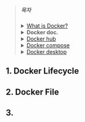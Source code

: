 > ##### **목차**
>
> <details>
> <summary><a href="../README.md">What is Docker?</a></summary>
> <!-- summary  -->
> 	<ul>
>         <li>1. What is Docker?</li>
>         <li>2. Virtualization(가상화)</li>
>         <li>3. Docker Container</li>
>         <li>4. Docker Architecture</li>
>         <li>5. Docker Engine</li>
>         <li>6. Docker Daemon</li>
>         <li>7. Docker Client</li>
>         <li>8. Docker Registries</li>
>         <li>9. Docker Object</li>
>     </ul>
> </details>
>
> <details>
> <summary><strong>Docker doc.</strong></summary>
> <!-- summary  -->
> 	<ul>
>         <li>1. Docker lifecycle</li>
>         <li></li>
>     </ul>
> </details>
>
> <details>
> <summary><a href="../02.docker-hub/README.md">Docker hub</a></summary>
> <!-- summary  -->
> 	<ul>
>         <li>1. Docker lifecycle</li>
>         <li></li>
>     </ul>
> </details>
>
> <details>
> <summary><a href="../03.docker-compose/README.md">Docker compose</a></summary>
> <!-- summary  -->
> 	<ul>
>         <li>1. Docker lifecycle</li>
>         <li></li>
>     </ul>
> </details>
>
> <details>
> <summary><a href="../04.docker-desktop/README.md">Docker desktop</a></summary>
> <!-- summary  -->
> 	<ul>
>         <li>1. Docker lifecycle</li>
>         <li></li>
>     </ul>
> </details>

## 1. Docker Lifecycle



## 2. Docker File



## 3. 